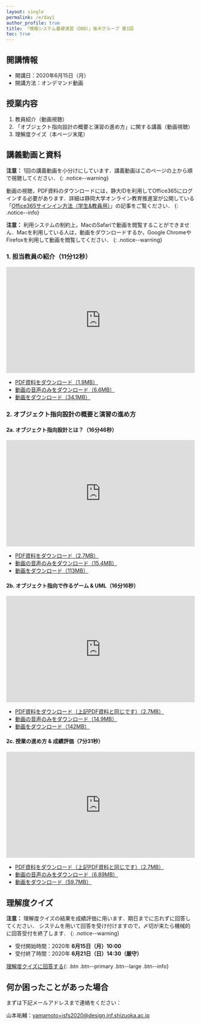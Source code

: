 ```yaml
---
layout: single
permalink: /e/day1
author_profile: true
title: 「情報システム基礎演習（OOD）」後半グループ 第1回
toc: true
---
```


## 開講情報

* 開講日：2020年6月15日（月）
* 開講方法：オンデマンド動画


## 授業内容

1. 教員紹介（動画視聴）
2. 「オブジェクト指向設計の概要と演習の進め方」に関する講義（動画視聴）
3. 理解度クイズ（本ページ末尾）


## 講義動画と資料
**注意：** 1回の講義動画を小分けにしています．講義動画はこのページの上から順で視聴してください．
{: .notice--warning}

動画の視聴，PDF資料のダウンロードには，静大IDを利用してOffice365にログインする必要があります．詳細は静岡大学オンライン教育推進室が公開している「[Office365サインイン方法（学生&教員用）](https://wwp.shizuoka.ac.jp/online-education/office365%e3%82%b5%e3%82%a4%e3%83%b3%e3%82%a4%e3%83%b3%ef%bc%86-ms-stream%e8%a6%96%e8%81%b4%e6%96%b9%e6%b3%95%ef%bc%88%e5%ad%a6%e7%94%9f%e6%95%99%e5%93%a1%e7%94%a8%ef%bc%89/)」の記事をご覧ください．
{: .notice--info}

**注意：** 利用システムの制約上，MacのSafariで動画を閲覧することができません．Macを利用している人は，動画をダウンロードするか，Google ChromeやFirefoxを利用して動画を閲覧してください．
{: .notice--warning}


### 1. 担当教員の紹介（11分12秒）

<div style='max-width: 1280px'><div style='position: relative; padding-bottom: 56.25%; height: 0; overflow: hidden;'><iframe width="1280" height="720" src="https://web.microsoftstream.com/embed/video/8bebcd9e-90cc-46c8-8191-7723cb35f38b?autoplay=false&amp;showinfo=false" allowfullscreen style="border:none; position: absolute; top: 0; left: 0; right: 0; bottom: 0; height: 100%; max-width: 100%;"></iframe></div></div>

* [PDF資料をダウンロード（1.9MB）](https://b.hontolab.org/2yMPyXE)
* [動画の音声のみをダウンロード（6.6MB）](https://b.hontolab.org/3eqhPUp)
* [動画をダウンロード（34.1MB）](https://b.hontolab.org/34CDog2)


### 2. オブジェクト指向設計の概要と演習の進め方
#### 2a. オブジェクト指向設計とは？（16分46秒）

<div style='max-width: 1280px'><div style='position: relative; padding-bottom: 56.25%; height: 0; overflow: hidden;'><iframe width="1280" height="720" src="https://web.microsoftstream.com/embed/video/18414b6f-17f5-4c87-879b-28e78eee376a?autoplay=false&amp;showinfo=false" allowfullscreen style="border:none; position: absolute; top: 0; left: 0; right: 0; bottom: 0; height: 100%; max-width: 100%;"></iframe></div></div>

* [PDF資料をダウンロード（2.7MB）](https://b.hontolab.org/2UZVAwW)
* [動画の音声のみをダウンロード（15.4MB）](https://scii-my.sharepoint.com/:u:/g/personal/yusuke_yamamoto_cii_shizuoka_ac_jp/EejbZpWaa2tFrjn6L2kpnBUBjmmAOWNRlppqu6jDwhp_Pw?e=A1FEYX)
* [動画をダウンロード（113MB）](https://scii-my.sharepoint.com/:v:/g/personal/yusuke_yamamoto_cii_shizuoka_ac_jp/EffhUYs0aORJoXoODxaN_d0BJvS1_IJPVyw2qJV6hB0LDQ?e=ogVYeY)


#### 2b. オブジェクト指向で作るゲーム & UML（16分16秒）

<div style='max-width: 1280px'><div style='position: relative; padding-bottom: 56.25%; height: 0; overflow: hidden;'><iframe width="1280" height="720" src="https://web.microsoftstream.com/embed/video/952e883e-4e47-442c-959b-314c8770e5b4?autoplay=false&amp;showinfo=false" allowfullscreen style="border:none; position: absolute; top: 0; left: 0; right: 0; bottom: 0; height: 100%; max-width: 100%;"></iframe></div></div>

* [PDF資料をダウンロード（上記PDF資料と同じです）（2.7MB）](https://b.hontolab.org/2UZVAwW)
* [動画の音声のみをダウンロード（14.9MB）](https://scii-my.sharepoint.com/:u:/g/personal/yusuke_yamamoto_cii_shizuoka_ac_jp/EWDEktHqUrhPiwtqIRailg8BT0YvsHT4Rd28VZM6d7P6IQ?e=JAh614)
* [動画をダウンロード（142MB）](https://scii-my.sharepoint.com/:v:/g/personal/yusuke_yamamoto_cii_shizuoka_ac_jp/Efmy0jg4g4lLqyMSqoNqrX0BhPN-E0feWNJ-myxlbDHclg?e=K1cQjf)


#### 2c. 授業の進め方 & 成績評価（7分31秒）

<div style='max-width: 1280px'><div style='position: relative; padding-bottom: 56.25%; height: 0; overflow: hidden;'><iframe width="1280" height="720" src="https://web.microsoftstream.com/embed/video/363e0cba-2754-4ca0-95bf-dbc97aaf5379?autoplay=false&amp;showinfo=false" allowfullscreen style="border:none; position: absolute; top: 0; left: 0; right: 0; bottom: 0; height: 100%; max-width: 100%;"></iframe></div></div>

* [PDF資料をダウンロード（上記PDF資料と同じです）（2.7MB）](https://b.hontolab.org/2UZVAwW)
* [動画の音声のみをダウンロード（6.89MB）](https://scii-my.sharepoint.com/:u:/g/personal/yusuke_yamamoto_cii_shizuoka_ac_jp/ETbA7KMF_zFOqxajCh0nXXgBZ_GRdwVHf8ItOt6NQW0XrQ?e=xxGvZr)
* [動画をダウンロード（59.7MB）](https://scii-my.sharepoint.com/:v:/g/personal/yusuke_yamamoto_cii_shizuoka_ac_jp/ETSMxXu7uahForUqXXvII1wBaVJUJSbnvt3TU843Yt8nqw?e=NWoMsg)



## 理解度クイズ

**注意：** 理解度クイズの結果を成績評価に用います．期日までに忘れずに回答してください．
システムを用いて回答を受け付けますので，〆切が来たら機械的に回答受付を終了します．
{: .notice--warning}

* 受付開始時間：2020年 **6月15日（月）10:00**
* 受付終了時間：2020年 **6月21日（日）14:30（厳守）**

[理解度クイズに回答する](https://forms.office.com/Pages/ResponsePage.aspx?id=ANzX4CFG4E-Qsd97G0CzURim94UH6ydFhbxtcbh7_4hUOVlJQk9BRzNST1hMMk9YRE1NSDFMOTNVNy4u){: .btn .btn--primary .btn--large .btn--info}


## 何か困ったことがあった場合
まずは下記メールアドレスまで連絡をください：

山本祐輔：yamamoto+isfs2020@design.inf.shizuoka.ac.jp

